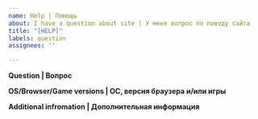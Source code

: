 ```yaml
---
name: Help | Помощь
about: I have a question about site | У меня вопрос по поводу сайта
title: "[HELP]"
labels: question
assignees: ''

---
```


**Question | Вопрос**


**OS/Browser/Game versions | ОС, версия браузера и/или игры**


**Additional infromation | Дополнительная информация**
